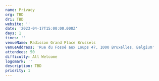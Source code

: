 ```yaml
---
name: Privacy
org: TBD
dri: TBD
website: ''
date: '2023-04-17T15:00:00.000Z'
days: 1
times: ''
venueName: Radisson Grand Place Brussels
venueAddress: 'Rue du Fossé aux Loups 47, 1000 Bruxelles, Belgium'
attendees: 50
difficulty: All Welcome
logomark: ''
description: TBD
priority: 1
---
```


